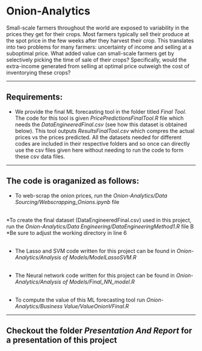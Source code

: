 # Onion-Analytics
Small-scale farmers throughout the world are exposed to variability in the prices they get for their crops. Most farmers typically sell their produce at the spot price in the few weeks after they harvest their crop. This translates into two problems for many farmers: uncertainty of income and selling at a suboptimal price. What added value can small-scale farmers get by selectively picking the time of sale of their crops? Specifically, would the extra-income generated from selling at optimal price outweigh the cost of inventorying these crops?

---

## Requirements:
* We provide the final ML forecasting tool in the folder titled *Final Tool*. The code for this tool is given *PricePredictionsFinalTool.R* file which needs the *DataEngineeredFinal.csv* (see how this dataset is obtained below). This tool outputs *ResultsFinalTool.csv* which compres the actual prices vs the prices predicted. All the datasets needed for different codes are included in their respective folders and so once can directly use the csv files given here without needing to run the code to form these csv data files.
---


## The code is oraganized as follows:
* To web-scrap the onion prices, run the *Onion-Analytics/Data Sourcing/Webscrapping_Onions.ipynb* file<br/><br/>

*To create the final dataset (DataEngineeredFinal.csv) used in this project, run the *Onion-Analytics/Data Engineering/DataEngineeringMethod1.R* file B
  *Be sure to adjust the working directory in line 6 <br/><br/>

* The Lasso and SVM code written for this project can be found in *Onion-Analytics/Analysis of Models/ModelLassoSVM.R* <br/><br/>

* The Neural network code written for this project can be found in *Onion-Analytics/Analysis of Models/Final_NN_model.R* <br/><br/>

* To compute the value of this ML forecasting tool run *Onion-Analytics/Business Value/ValueOnionVFinal.R*
---

## Checkout the folder *Presentation And Report* for a presentation of this project
